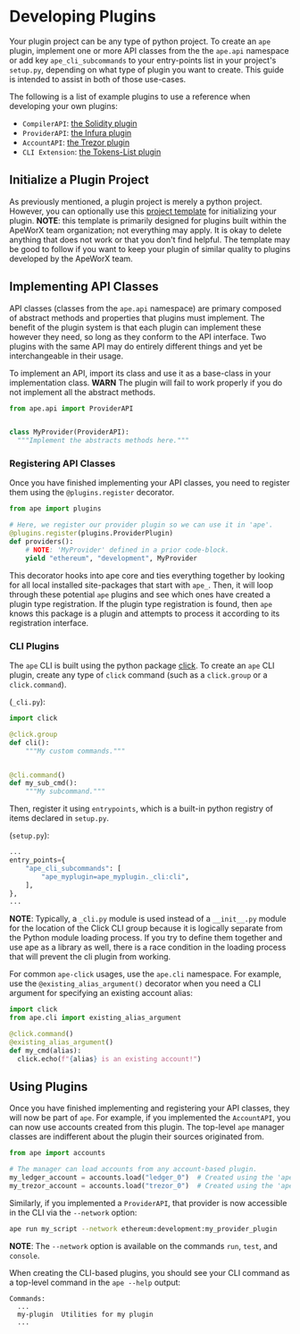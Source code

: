 # Developing Plugins

Your plugin project can be any type of python project. To create an `ape` plugin, implement one or more API classes 
from the the `ape.api` namespace or add key `ape_cli_subcommands` to your entry-points list in your project's 
`setup.py`, depending on what type of plugin you want to create. This guide is intended to assist in both of those 
use-cases.

The following is a list of example plugins to use a reference when developing your own plugins:

* `CompilerAPI`: [the Solidity plugin](https://github.com/apeworx/ape-solidity)
* `ProviderAPI`: [the Infura plugin](https://github.com/apeworx/ape-infura)
* `AccountAPI`: [the Trezor plugin](https://github.com/apeworx/ape-trezor)
* `CLI Extension`: [the Tokens-List plugin](https://github.com/apeworx/ape-tokens)

## Initialize a Plugin Project

As previously mentioned, a plugin project is merely a python project. However, you can optionally use this 
[project template](https://github.com/ApeWorX/project-template) for initializing your plugin. **NOTE**: this template 
is primarily designed for plugins built within the ApeWorX team organization; not everything may apply. It is okay to 
delete anything that does not work or that you don't find helpful. The template may be good to follow if you want to 
keep your plugin of similar quality to plugins developed by the ApeWorX team.

## Implementing API Classes

API classes (classes from the `ape.api` namespace) are primary composed of abstract methods and properties that plugins 
must implement. The benefit of the plugin system is that each plugin can implement these however they need, so long as 
they conform to the API interface. Two plugins with the same API may do entirely different things and yet be 
interchangeable in their usage.

To implement an API, import its class and use it as a base-class in your implementation class. **WARN** The plugin 
will fail to work properly if you do not implement all the abstract methods.

```python
from ape.api import ProviderAPI


class MyProvider(ProviderAPI):
  """Implement the abstracts methods here."""
```

### Registering API Classes

Once you have finished implementing your API classes, you need to register them using the `@plugins.register`
decorator.

```python
from ape import plugins

# Here, we register our provider plugin so we can use it in 'ape'.
@plugins.register(plugins.ProviderPlugin)
def providers():
    # NOTE: 'MyProvider' defined in a prior code-block.
    yield "ethereum", "development", MyProvider
```

This decorator hooks into ape core and ties everything together by looking for all local installed site-packages that 
start with `ape_`. Then, it will loop through these potential `ape` plugins and see which ones have created a plugin 
type registration. If the plugin type registration is found, then `ape` knows this package is a plugin and attempts to 
process it according to its registration interface.

### CLI Plugins

The `ape` CLI is built using the python package [click](https://palletsprojects.com/p/click/). To create an `ape` CLI
plugin, create any type of `click` command (such as a `click.group` or a `click.command`).

(`_cli.py`):

```python
import click

@click.group
def cli():
    """My custom commands."""


@cli.command()
def my_sub_cmd():
    """My subcommand."""
```

Then, register it using `entrypoints`, which is a built-in python registry of items declared in `setup.py`.

(`setup.py`):

```python
...
entry_points={
    "ape_cli_subcommands": [
        "ape_myplugin=ape_myplugin._cli:cli",
    ],
},
...
```

**NOTE**: Typically, a `_cli.py` module is used instead of a `__init__.py` module for the location of the Click CLI 
group because it is logically separate from the Python module loading process. If you try to define them together and 
use ape as a library as well, there is a race condition in the loading process that will prevent the cli plugin from 
working.

For common `ape-click` usages, use the `ape.cli` namespace. For example, use the `@existing_alias_argument()`
decorator when you need a CLI argument for specifying an existing account alias:

```python
import click
from ape.cli import existing_alias_argument

@click.command()
@existing_alias_argument()
def my_cmd(alias):
  click.echo(f"{alias} is an existing account!")
```

## Using Plugins

Once you have finished implementing and registering your API classes, they will now be part of `ape`. For example, 
if you implemented the `AccountAPI`, you can now use accounts created from this plugin. The top-level `ape` manager 
classes are indifferent about the plugin their sources originated from.

```python
from ape import accounts

# The manager can load accounts from any account-based plugin.
my_ledger_account = accounts.load("ledger_0")  # Created using the 'ape-ledger' plugin
my_trezor_account = accounts.load("trezor_0")  # Created using the 'ape-trezor' plugin
```

Similarly, if you implemented a `ProviderAPI`, that provider is now accessible in the CLI via the `--network` option:

```bash
ape run my_script --network ethereum:development:my_provider_plugin
```

**NOTE**: The `--network` option is available on the commands `run`, `test`, and `console`.

When creating the CLI-based plugins, you should see your CLI command as a top-level command in the `ape --help` output:

```
Commands:
  ...
  my-plugin  Utilities for my plugin
  ...
```
